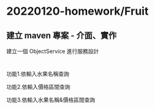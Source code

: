 20220120-homework/Fruit
========================
建立 maven 專案 - 介面、實作
-----
建立一個 ObjectService 進行服務設計
#
功能1.依輸入水果名稱查詢

功能2.依輸入價格區間查詢

功能3.依輸入水果名稱&價格區間查詢
